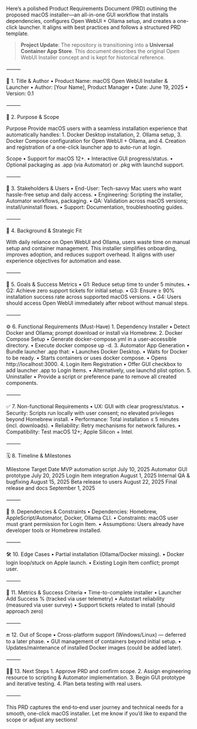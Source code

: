 Here’s a polished Product Requirements Document (PRD) outlining the proposed macOS installer—an all-in-one GUI workflow that installs dependencies, configures Open WebUI + Ollama setup, and creates a one-click launcher. It aligns with best practices and follows a structured PRD template.

> **Project Update**: The repository is transitioning into a **Universal Container App Store**. This document describes the original Open WebUI Installer concept and is kept for historical reference.

⸻

📄 1. Title & Author
	•	Product Name: macOS Open WebUI Installer & Launcher
	•	Author: [Your Name], Product Manager
	•	Date: June 19, 2025
	•	Version: 0.1

⸻

🎯 2. Purpose & Scope

Purpose
Provide macOS users with a seamless installation experience that automatically handles:
	1.	Docker Desktop installation,
	2.	Ollama setup,
	3.	Docker Compose configuration for Open WebUI + Ollama, and
	4.	Creation and registration of a one-click launcher app to auto-run at login.

Scope
	•	Support for macOS 12+.
	•	Interactive GUI progress/status.
	•	Optional packaging as .app (via Automator) or .pkg with launchd support.

⸻

👤 3. Stakeholders & Users
	•	End-User: Tech-savvy Mac users who want hassle-free setup and daily access.
	•	Engineering: Scripting the installer, Automator workflows, packaging.
	•	QA: Validation across macOS versions; install/uninstall flows.
	•	Support: Documentation, troubleshooting guides.

⸻

🧠 4. Background & Strategic Fit

With daily reliance on Open WebUI and Ollama, users waste time on manual setup and container management. This installer simplifies onboarding, improves adoption, and reduces support overhead. It aligns with user experience objectives for automation and ease.

⸻

🎯 5. Goals & Success Metrics
	•	G1: Reduce setup time to under 5 minutes.
	•	G2: Achieve zero support tickets for initial setup.
	•	G3: Ensure ≥ 90% installation success rate across supported macOS versions.
	•	G4: Users should access Open WebUI immediately after reboot without manual steps.

⸻

⚙️ 6. Functional Requirements (Must-Have)
	1.	Dependency Installer
	•	Detect Docker and Ollama; prompt download or install via Homebrew.
	2.	Docker Compose Setup
	•	Generate docker-compose.yml in a user-accessible directory.
	•	Execute docker compose up -d.
	3.	Automator App Generation
	•	Bundle launcher .app that:
	•	Launches Docker Desktop.
	•	Waits for Docker to be ready.
	•	Starts containers or uses docker compose.
	•	Opens http://localhost:3000.
	4.	Login Item Registration
	•	Offer GUI checkbox to add launcher .app to Login Items.
	•	Alternatively, use launchd plist option.
	5.	Uninstaller
	•	Provide a script or preference pane to remove all created components.

⸻

✅ 7. Non-functional Requirements
	•	UX: GUI with clear progress/status.
	•	Security: Scripts run locally with user consent; no elevated privileges beyond Homebrew install.
	•	Performance: Total installation ≤ 5 minutes (incl. downloads).
	•	Reliability: Retry mechanisms for network failures.
	•	Compatibility: Test macOS 12+; Apple Silicon + Intel.

⸻

🗓️ 8. Timeline & Milestones

Milestone	Target Date
MVP automation script	July 10, 2025
Automator GUI prototype	July 20, 2025
Login Item integration	August 1, 2025
Internal QA & bugfixing	August 15, 2025
Beta release to users	August 22, 2025
Final release and docs	September 1, 2025


⸻

🧩 9. Dependencies & Constraints
	•	Dependencies: Homebrew, AppleScript/Automator, Docker, Ollama CLI.
	•	Constraints: macOS user must grant permission for Login Item.
	•	Assumptions: Users already have developer tools or Homebrew installed.

⸻

🛠️ 10. Edge Cases
	•	Partial installation (Ollama/Docker missing).
	•	Docker login loop/stuck on Apple launch.
	•	Existing Login Item conflict; prompt user.

⸻

📏 11. Metrics & Success Criteria
	•	Time-to-complete installer
	•	Launcher Add Success % (tracked via user telemetry)
	•	Autostart reliability (measured via user survey)
	•	Support tickets related to install (should approach zero)

⸻

🔚 12. Out of Scope
	•	Cross-platform support (Windows/Linux) — deferred to a later phase.
	•	GUI management of containers beyond initial setup.
	•	Updates/maintenance of installed Docker images (could be added later).

⸻

🧑‍🎨 13. Next Steps
	1.	Approve PRD and confirm scope.
	2.	Assign engineering resource to scripting & Automator implementation.
	3.	Begin GUI prototype and iterative testing.
	4.	Plan beta testing with real users.

⸻

This PRD captures the end‑to‑end user journey and technical needs for a smooth, one-click macOS installer. Let me know if you’d like to expand the scope or adjust any sections!